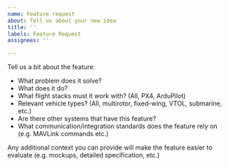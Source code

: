 ```yaml
---
name: Feature request
about: Tell us about your new idea
title: ''
labels: Feature Request
assignees: ''

---
```


Tell us a bit about the feature:
- What problem does it solve?
- What does it do?
- What flight stacks must it work with? (All, PX4, ArduPilot)
- Relevant vehicle types? (All, multirotor, fixed-wing, VTOL, submarine, etc.)
- Are there other systems that have this feature?
- What communication/integration standards does the feature rely on (e.g. MAVLink commands etc.)

Any additional context you can provide will make the feature easier to evaluate (e.g. mockups, detailed specification, etc.)
